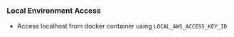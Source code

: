### Local Environment Access
 - Access localhost from docker container using `LOCAL_AWS_ACCESS_KEY_ID`
